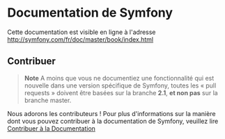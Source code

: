 Documentation de Symfony
========================

Cette documentation est visible en ligne à l'adresse http://symfony.com/fr/doc/master/book/index.html

Contribuer
----------

>**Note**
>A moins que vous ne documentiez une fonctionnalité qui est nouvelle dans
>une version spécifique de Symfony, toutes les « pull requests »
>doivent être basées sur la branche **2.1**, **et non pas** sur la branche
>master.

Nous adorons les contributeurs ! Pour plus d'informations sur la manière
dont vous pouvez contribuer à la documentation de Symfony, veuillez lire
[Contribuer à la Documentation](http://symfony.com/fr/doc/current/contributing/documentation/overview.html)
